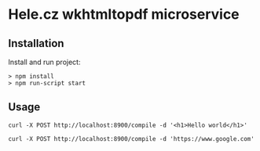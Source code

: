 # Hele.cz wkhtmltopdf microservice

## Installation

Install and run project:

```
> npm install
> npm run-script start
```


## Usage

```
curl -X POST http://localhost:8900/compile -d '<h1>Hello world</h1>'
```

```
curl -X POST http://localhost:8900/compile -d 'https://www.google.com'
```
